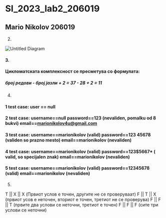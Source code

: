 # SI_2023_lab2_206019

## Mario Nikolov 206019

2.
![Untitled Diagram](https://github.com/nikolovmario/SI_2023_lab2_206019/assets/86928940/c5958c1c-1a9a-4d68-9b77-e18f4db77b7a)
#### 3.
#### Цикломатската комплексност се пресметува со формулата:
##### број редови - број јазли + 2 = 37 - 28 + 2 = 11
4.
#### 1 test case: user == null
#### 2 test case: username==null password==123 (nevaliden, pomalku od 8 bukvi) email==marionikolov4u@gmail.com
#### 3 test case: username==marionikolov (valid) password==123 45678 (validen so prazno mesto) email==marionikolov (nevaliden)
#### 4 test case: username==marionikolov (valid) password==123$5667* ( valid, so specijalen znak) email==marionikolov (nevaliden)
#### 5 test case: username==marionikolov (valid) password==12345678 (valid) email==marionikolov (nevaliden)

5.
T || X || X (Првиот услов е точен, другите не се проверуваат)
F || T || X (првиот усов е неточен, вториот е точен, третиот не се проверува) 
F || F || T (првите два услови се неточни, третиот е точен)
F || F || F (сите три услови се неточни)
